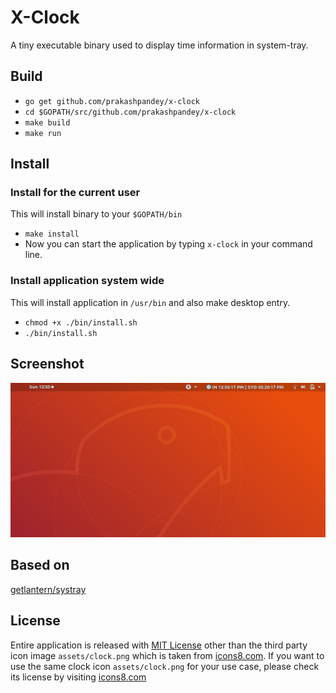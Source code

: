 # X-Clock

A tiny executable binary used to display time information in system-tray.

## Build

- `go get github.com/prakashpandey/x-clock`
- `cd $GOPATH/src/github.com/prakashpandey/x-clock`
- `make build`
- `make run`

## Install

### Install for the current user

This will install binary to your `$GOPATH/bin`

- `make install`
- Now you can start the application by typing `x-clock` in your command line.

### Install application system wide

This will install application in `/usr/bin` and also make desktop entry.

- `chmod +x ./bin/install.sh`
- `./bin/install.sh`

## Screenshot

![X-Clock](assets/clock-screenshot.png)

## Based on

[getlantern/systray](https://github.com/getlantern/systray)

## License

Entire application is released with [MIT License](LICENSE) other than the third party icon image `assets/clock.png` which is
taken from [icons8.com](https://icons8.com/icon/63250/watch). If you want to use the same clock icon `assets/clock.png` for your use case, please check its license by visiting [icons8.com](https://icons8.com/icon/63250/watch)